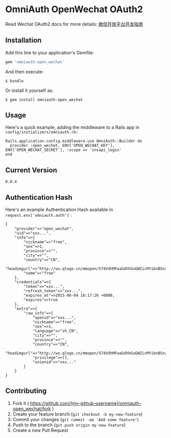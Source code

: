 # OmniAuth OpenWechat OAuth2

Read Wechat OAuth2 docs for more details: [微信开放平台开发指南](https://open.weixin.qq.com/cgi-bin/showdocument?action=dir_list&t=resource/res_list&verify=1&lang=zh_CN)

## Installation

Add this line to your application's Gemfile:

```ruby
gem 'omniauth-open_wechat'
```

And then execute:

    $ bundle

Or install it yourself as:

    $ gem install omniauth-open_wechat

## Usage

Here's a quick example, adding the middleware to a Rails app in
`config/initializers/omniauth.rb:`

```
Rails.application.config.middleware.use OmniAuth::Builder do
  provider :open_wechat, ENV['OPEN_WECHAT_KEY'], ENV['OPEN_WECHAT_SECRET'], :scope => 'snsapi_login'
end
```

## Current Version

`0.0.4`

## Authentication Hash

Here's an example Authentication Hash available in `request.env['omniauth.auth']` :

```
{
	"provider"=>"open_wechat", 
	"uid"=>"xxx...", 
	"info"=>{
		"nickname"=>"free", 
		"sex"=>1, 
		"province"=>"", 
		"city"=>"", 
		"country"=>"CN", 
		"headimgurl"=>"http://wx.qlogo.cn/mmopen/574VdhMFwaGdhhGuGWZicMYibnBSnzYSU8S6c3mJrqneYpm1YmGkBjHX5T9xj4TdeRWfHPmXORTqIt7F0G2y4TJA/0", 
		"name"=>"free"
	}, 
	"credentials"=>{
		"token"=>"xxx...", 
		"refresh_token"=>"xxx...", 
		"expires_at"=>2015-06-04 16:17:26 +0800, 
		"expires"=>true
	}, 
	"extra"=>{
		"raw_info"=>{
			"openid"=>"xxx...", 
			"nickname"=>"free", 
			"sex"=>1, 
			"language"=>"zh_CN", 
			"city"=>"", 
			"province"=>"", 
			"country"=>"CN", 
			"headimgurl"=>"http://wx.qlogo.cn/mmopen/574VdhMFwaGdhhGuGWZicMYibnBSnzYSU8S6c3mJrqneYpm1YmGkBjHX5T9xj4TdeRWfHPmXORTqIt7F0G2y4TJA/0", 
			"privilege"=>[], 
			"unionid"=>"xxx..."
		}
	}
}
```

## Contributing

1. Fork it ( https://github.com/[my-github-username]/omniauth-open_wechat/fork )
2. Create your feature branch (`git checkout -b my-new-feature`)
3. Commit your changes (`git commit -am 'Add some feature'`)
4. Push to the branch (`git push origin my-new-feature`)
5. Create a new Pull Request
